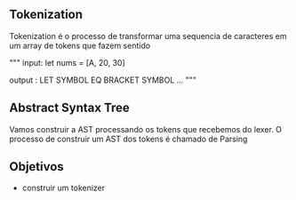 ## Tokenization

Tokenization é o processo de transformar uma sequencia de caracteres em um array de tokens que fazem sentido

"""
input: let nums = [A, 20, 30]

output : LET SYMBOL EQ BRACKET SYMBOL ...
"""

## Abstract Syntax Tree 
Vamos construir a AST processando os tokens que recebemos do lexer. O processo de construir um AST dos tokens é chamado de Parsing

## Objetivos

- construir um tokenizer